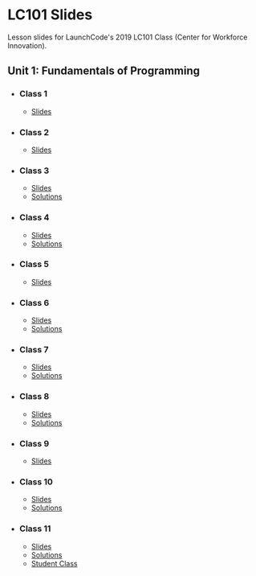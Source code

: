 # LC101 Slides

Lesson slides for LaunchCode's 2019 LC101 Class (Center for Workforce Innovation).

## Unit 1: Fundamentals of Programming

- ### Class 1
    - [Slides](https://miketully426.github.io/lc101-april2019/unit1/class1)
	
- ### Class 2
	- [Slides](https://miketully426.github.io/lc101-april2019/unit1/class2)
	
- ### Class 3
	- [Slides](https://miketully426.github.io/lc101-april2019/unit1/class3)
	- [Solutions](https://miketully426.github.io/lc101-april2019/unit1/class3/solutions.py)

- ### Class 4
	- [Slides](https://miketully426.github.io/lc101-april2019/unit1/class4)
	- [Solutions](https://miketully426.github.io/lc101-april2019/unit1/class4/solutions.py)

- ### Class 5
	- [Slides](https://miketully426.github.io/lc101-april2019/unit1/class5)
	
- ### Class 6
	- [Slides](https://miketully426.github.io/lc101-april2019/unit1/class6)
	- [Solutions](https://miketully426.github.io/lc101-april2019/unit1/class6/solutions.py)
	
- ### Class 7
	- [Slides](https://miketully426.github.io/lc101-april2019/unit1/class7)
	- [Solutions](https://miketully426.github.io/lc101-april2019/unit1/class7/solutions.py)
	
- ### Class 8
	- [Slides](https://miketully426.github.io/lc101-april2019/unit1/class8)
	- [Solutions](https://miketully426.github.io/lc101-april2019/unit1/class8/solutions.py)
	
- ### Class 9
	- [Slides](https://miketully426.github.io/lc101-april2019/unit1/class9)

- ### Class 10
	- [Slides](https://miketully426.github.io/lc101-april2019/unit1/class10)
	- [Solutions](https://miketully426.github.io/lc101-april2019/unit1/class10/solutions.py)

- ### Class 11
	- [Slides](https://miketully426.github.io/lc101-april2019/unit1/class11)
	- [Solutions](https://miketully426.github.io/lc101-april2019/unit1/class11/solutions.py)
	- [Student Class](https://miketully426.github.io/lc101-april2019/unit1/class11/Student.py)